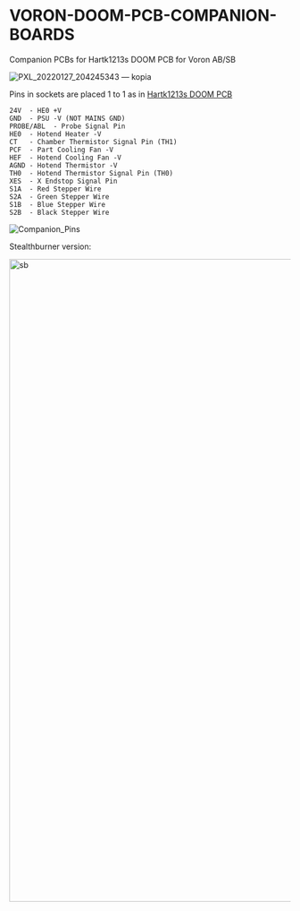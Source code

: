 # VORON-DOOM-PCB-COMPANION-BOARDS
Companion PCBs for Hartk1213s DOOM PCB for Voron AB/SB

![PXL_20220127_204245343 — kopia](https://user-images.githubusercontent.com/77267254/151565178-9fb27855-efce-462b-b7da-39c27082f4ed.jpg)


Pins in sockets are placed 1 to 1 as in [Hartk1213s DOOM PCB](https://github.com/VoronDesign/Voron-Hardware/tree/master/Afterburner_Toolhead_PCB)

```
24V  - HE0 +V
GND  - PSU -V (NOT MAINS GND)
PROBE/ABL  - Probe Signal Pin
HE0  - Hotend Heater -V
CT   - Chamber Thermistor Signal Pin (TH1)
PCF  - Part Cooling Fan -V
HEF  - Hotend Cooling Fan -V
AGND - Hotend Thermistor -V
TH0  - Hotend Thermistor Signal Pin (TH0)
XES  - X Endstop Signal Pin 
S1A  - Red Stepper Wire
S2A  - Green Stepper Wire
S1B  - Blue Stepper Wire
S2B  - Black Stepper Wire 
```

![Companion_Pins](https://user-images.githubusercontent.com/77267254/151566865-f2e9235d-1d11-4107-9a7a-287574322da8.jpg)

Stealthburner version:

<img width="1148" alt="sb" src="https://user-images.githubusercontent.com/77267254/168442556-b1cb5c82-2540-475d-b3d6-50bc63a45d0f.png">


